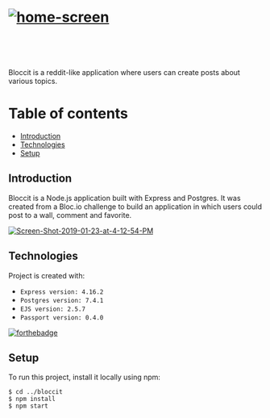 # <a href="https://ibb.co/QfntyQD"><img src="https://i.ibb.co/vHmR0qX/home-screen.jpg" alt="home-screen" border="0"></a><br /><a target='_blank' href='https://poetandpoem.com/analysis-moon-stars-world'></a><br />
<br>

Bloccit is a reddit-like application where users can create posts about various topics.

# Table of contents
* [Introduction](#Introduction)
* [Technologies](#technologies)
* [Setup](#setup)

## Introduction
Bloccit is a Node.js application built with Express and Postgres. It was created from a Bloc.io challenge to build an application in which users could post to a wall, comment and favorite.

<a href="https://ibb.co/dkBR4tQ"><img src="https://i.ibb.co/P1xdGM5/Screen-Shot-2019-01-23-at-4-12-54-PM.png" alt="Screen-Shot-2019-01-23-at-4-12-54-PM" border="0"></a>
	
## Technologies
Project is created with:
* `Express version: 4.16.2`
* `Postgres version: 7.4.1`
* `EJS version: 2.5.7`
* `Passport version: 0.4.0`


[![forthebadge](https://forthebadge.com/images/badges/made-with-javascript.svg)](https://forthebadge.com)

	
## Setup
To run this project, install it locally using npm:

```
$ cd ../bloccit
$ npm install
$ npm start
```
